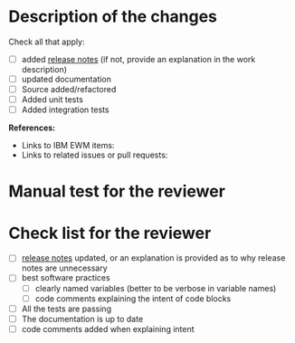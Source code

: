 # Description of the changes


Check all that apply:
- [ ] added [release notes](https://github.com/neutrons/webmonchow/blob/next/docs/releases.rst) (if not, provide an explanation in the work description)
- [ ] updated documentation
- [ ] Source added/refactored
- [ ] Added unit tests
- [ ] Added integration tests

**References:**
- Links to IBM EWM items:
- Links to related issues or pull requests:

# Manual test for the reviewer
<!-- Instructions for testing here. -->

# Check list for the reviewer
- [ ] [release notes](https://github.com/neutrons/webmonchow/blob/next/docs/releases.rst) updated, or an explanation is provided as to why release notes are unnecessary
- [ ] best software practices
    + [ ] clearly named variables (better to be verbose in variable names)
    + [ ] code comments explaining the intent of code blocks
- [ ] All the tests are passing
- [ ] The documentation is up to date
- [ ] code comments added when explaining intent
